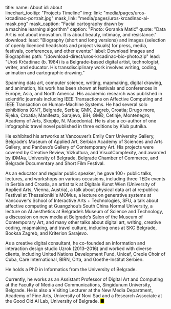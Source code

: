 title: 
    name: About
id: about  
linechart_tooltip: "Projects Timeline"
img:
    link: "media/pages/uros-krcadinac-portrait.jpg"
    mask_link: "media/pages/uros-krcadinac-ai-mask.png"
    mask_caption: "Facial cartography drawn by<br>a machine learning algorithm"
    caption: "Photo: Goranka Matić"
quote: "Data Art is not about innovation. It is about beauty, intimacy, and resistance."
download:
    lead: "Biography (short and long versions) and images (selection of openly licenced headshots and project visuals) for press, media, festivals, conferences, and other events:"
    label: Download Images and Biographies
    path: "/download-direct/uros-krcadinac-bio-photo.zip"
lead: "<span>Uroš Krčadinac</span> (b. 1984) is a Belgrade-based digital artist, technologist, writer, and educator. His transdisciplinary work involves writing, coding, animation and cartographic drawing."

Spanning data art, computer science, writing, mapmaking, digital drawing, and animation, his work has been shown at festivals and conferences in Europe, Asia, and North America. His academic research was published in scientific journals including IEEE Transactions on Affective Computing and IEEE Transaction on Human-Machine Systems. He had several solo exhibitions (GNT, Belgrade, Serbia; GMK, Zagreb, Croatia; Drugo more, Rijeka, Croatia; Manifesto, Sarajevo, BiH; GMĐ, Cetinje, Montenegro; Academy of Arts, Skoplje, N. Macedonia). He is also a co-author of one infographic travel novel published in three editions by Klub putnika.

He exhibited his artworks at Vancouver’s Emily Carr University Gallery, Belgrade’s Museum of Applied Art, Serbian Academy of Sciences and Arts Gallery, and Pančevo’s Gallery of Contemporary Art. His projects were covered by Creative Review, Vizkultura, and VisualComplexity, and awarded by iDMAa, University of Belgrade, Belgrade Chamber of Commerce, and Belgrade Documentary and Short Film Festival. 

As an educator and regular public speaker, he gave 100+ public talks, lectures, and workshops on various occasions, including three TEDx events in Serbia and Croatia, an artist talk at Digitale Kunst Wien (University of Applied Arts, Vienna, Austria), a talk about physical data art at re:publica Festival at Thessaloniki's MOMus, a lecture on generative systems at Vancouver’s School of Interactive Arts + Technologies, SFU, a talk about affective computing at Guangzhou’s South China Normal University, a lecture on AI aesthetics at Belgrade’s Museum of Science and Technology, a discussion on new media at Belgrade’s Salon of the Museum of Contemporary Art, and many other talks about digital art, writing, creative coding, mapmaking, and travel culture, including ones at SKC Belgrade, Booksa Zagreb, and Kriterion Sarajevo. 

As a creative digital consultant, he co-founded an information and interaction design studio Uzrok (2013–2016) and worked with diverse clients, including United Nations Development Fund, Unicef, Creole Choir of Cuba, Care International, BIRN, Crta, and Goethe-Institut Serbien.

He holds a PhD in Informatics from the University of Belgrade.

Currently, he works as an Assistant Professor of Digital Art and Computing at the Faculty of Media and Communications, Singidunum University, Belgrade. He is also a Visiting Lecturer at the New Media Department, Academy of Fine Arts, University of Novi Sad and a Research Associate at the Good Old AI Lab, University of Belgrade. <mark>&#9632;</mark>